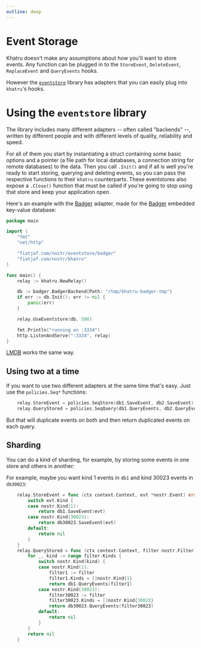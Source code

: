 ```yaml
---
outline: deep
---
```


# Event Storage

Khatru doesn't make any assumptions about how you'll want to store events. Any function can be plugged in to the `StoreEvent`, `DeleteEvent`, `ReplaceEvent` and `QueryEvents` hooks.

However the [`eventstore`](https://fiatjaf.com/nostr/eventstore) library has adapters that you can easily plug into `khatru`'s hooks.

# Using the `eventstore` library

The library includes many different adapters -- often called "backends" --, written by different people and with different levels of quality, reliability and speed.

For all of them you start by instantiating a struct containing some basic options and a pointer (a file path for local databases, a connection string for remote databases) to the data. Then you call `.Init()` and if all is well you're ready to start storing, querying and deleting events, so you can pass the respective functions to their `khatru` counterparts. These eventstores also expose a `.Close()` function that must be called if you're going to stop using that store and keep your application open.

Here's an example with the [Badger](https://pkg.go.dev/fiatjaf.com/nostr/eventstore/badger) adapter, made for the [Badger](https://github.com/dgraph-io/badger) embedded key-value database:

```go
package main

import (
	"fmt"
	"net/http"

	"fiatjaf.com/nostr/eventstore/badger"
	"fiatjaf.com/nostr/khatru"
)

func main() {
	relay := khatru.NewRelay()

	db := badger.BadgerBackend{Path: "/tmp/khatru-badger-tmp"}
	if err := db.Init(); err != nil {
		panic(err)
	}

	relay.UseEventstore(db, 500)

	fmt.Println("running on :3334")
	http.ListenAndServe(":3334", relay)
}
```

[LMDB](https://pkg.go.dev/fiatjaf.com/nostr/eventstore/lmdb) works the same way.

## Using two at a time

If you want to use two different adapters at the same time that's easy. Just use the `policies.Seq*` functions:

```go
	relay.StoreEvent = policies.SeqStore(db1.SaveEvent, db2.SaveEvent)
	relay.QueryStored = policies.SeqQuery(db1.QueryEvents, db2.QueryEvents)
```

But that will duplicate events on both and then return duplicated events on each query.

## Sharding

You can do a kind of sharding, for example, by storing some events in one store and others in another:

For example, maybe you want kind 1 events in `db1` and kind 30023 events in `db30023`:

```go
	relay.StoreEvent = func (ctx context.Context, evt *nostr.Event) error {
		switch evt.Kind {
		case nostr.Kind(1):
			return db1.SaveEvent(evt)
		case nostr.Kind(30023):
			return db30023.SaveEvent(evt)
		default:
			return nil
		}
	}
	relay.QueryStored = func (ctx context.Context, filter nostr.Filter) iter.Seq[nostr.Event] {
		for _, kind := range filter.Kinds {
			switch nostr.Kind(kind) {
			case nostr.Kind(1):
				filter1 := filter
				filter1.Kinds = []nostr.Kind{1}
				return db1.QueryEvents(filter1)
			case nostr.Kind(30023):
				filter30023 := filter
				filter30023.Kinds = []nostr.Kind{30023}
				return db30023.QueryEvents(filter30023)
			default:
				return nil
			}
		}
		return nil
	}
```
